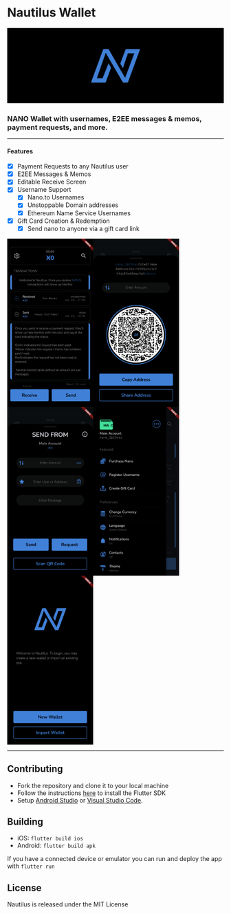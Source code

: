 # Nautilus Wallet

![Cover](/assets/banner.png)

### NANO Wallet with usernames, E2EE messages & memos, payment requests, and more.

___

#### Features
- [x] Payment Requests to any Nautilus user
- [x] E2EE Messages & Memos
- [x] Editable Receive Screen
- [x] Username Support
   - [x] Nano.to Usernames
   - [x] Unstoppable Domain addresses
   - [x] Ethereum Name Service Usernames
- [x] Gift Card Creation & Redemption
   - [x] Send nano to anyone via a gift card link

<div style="display: flex; flex-direction: row">
   <img src="/screenshots/android/1080-2116/home_demo_cards_screen.png" width="200">
   <img src="/screenshots/android/1080-2116/receive_screen.png" width="200">
</div>
<div style="display: flex; flex-direction: row">
   <img src="/screenshots/android/1080-2116/send_screen.png" width="200">
   <img src="/screenshots/android/1080-2116/settings_drawer_screen.png" width="200">
</div>
<div style="display: flex; flex-direction: row">
   <img src="/screenshots/android/1080-2116/welcome_intro_screen.png" width="200">
</div>

___

## Contributing

* Fork the repository and clone it to your local machine
* Follow the instructions [here](https://flutter.io/docs/get-started/install) to install the Flutter SDK
* Setup [Android Studio](https://flutter.io/docs/development/tools/android-studio) or [Visual Studio Code](https://flutter.io/docs/development/tools/vs-code).

## Building

* iOS: `flutter build ios`
* Android: `flutter build apk`

If you have a connected device or emulator you can run and deploy the app with `flutter run`

## License

Nautilus is released under the MIT License
